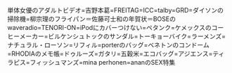 単体女優のアダルトビデオ=吉野本葛=FREITAG=ICC=talby=GRD=ダイソンの掃除機=柳宗理のフライパン＝佐藤可士和の年賀状＝BOSEのwaveradio=TENORI-ON=iPodにカバーつけない=ペタンク=ケメックスのコーヒーメーカー=ビルケンシュトックのサンダル=トーキョーバイク=ラーメンズ=ナチュラル・ローソン=リフィル=porterのバッグ=ベネトンのコンドーム=RHODIAのメモ帳=ドゥルーズ=ガタリ=五穀米=エコバッグ=アジエンス=ティラピス=フィッシュマンズ=mina perhonen=ananのSEX特集

